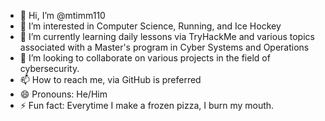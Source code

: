 - 👋 Hi, I’m @mtimm110
- 👀 I’m interested in Computer Science, Running, and Ice Hockey
- 🌱 I’m currently learning daily lessons via TryHackMe and various topics associated with a Master's program in Cyber Systems and Operations
- 💞️ I’m looking to collaborate on various projects in the field of cybersecurity.
- 📫 How to reach me, via GitHub is preferred
- 😄 Pronouns: He/Him
- ⚡ Fun fact: Everytime I make a frozen pizza, I burn my mouth.

<!---
mtimm110/mtimm110 is a ✨ special ✨ repository because its `README.md` (this file) appears on your GitHub profile.
You can click the Preview link to take a look at your changes.
--->
